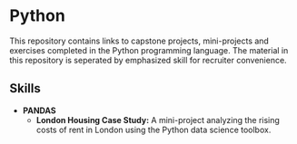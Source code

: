 # Python
This repository contains links to capstone projects, mini-projects and exercises completed in the Python programming language. The material in this repository is seperated by emphasized skill for recruiter convenience.

## Skills 
* **PANDAS**
    * **London Housing Case Study:** A mini-project analyzing the rising costs of rent in London using the Python data science toolbox.


